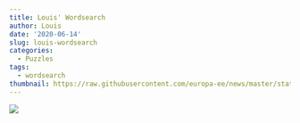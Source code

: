 ```yaml
---
title: Louis' Wordsearch
author: Louis
date: '2020-06-14'
slug: louis-wordsearch
categories:
  - Puzzles
tags:
  - wordsearch
thumbnail: https://raw.githubusercontent.com/europa-ee/news/master/static/figures/wordsearch.jpg
---
```


![](https://raw.githubusercontent.com/europa-ee/news/master/static/figures/wordsearch.jpg)